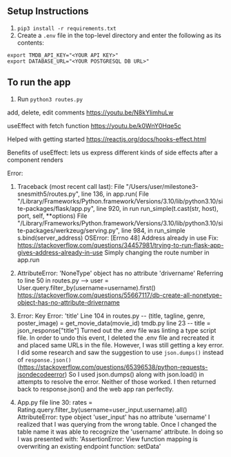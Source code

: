 ## Setup Instructions
1. `pip3 install -r requirements.txt`
2. Create a `.env` file in the top-level directory and enter the following as its contents:
```
export TMDB_API_KEY="<YOUR API KEY>"
export DATABASE_URL="<YOUR POSTGRESQL DB URL>"
```


## To run the app
1. Run `python3 routes.py`

add, delete, edit comments
https://youtu.be/N8kYlimhuLw

useEffect with fetch function
https://youtu.be/k0WnY0Hqe5c

Helped with getting started
https://reactjs.org/docs/hooks-effect.html

Benefits of useEffect: lets us express different kinds of side effects after a component renders

Error:
1. Traceback (most recent call last):
  File "/Users/user/milestone3-snesmith5/routes.py", line 136, in <module>
    app.run(
  File "/Library/Frameworks/Python.framework/Versions/3.10/lib/python3.10/site-packages/flask/app.py", line 920, in run
    run_simple(t.cast(str, host), port, self, **options)
  File "/Library/Frameworks/Python.framework/Versions/3.10/lib/python3.10/site-packages/werkzeug/serving.py", line 984, in run_simple
    s.bind(server_address)
OSError: [Errno 48] Address already in use
Fix: https://stackoverflow.com/questions/34457981/trying-to-run-flask-app-gives-address-already-in-use 
Simply changing the route number in app.run 

2. AttributeError: 'NoneType' object has no attribute 'drivername'
Referring to line 50 in routes.py -->  user = User.query.filter_by(username=username).first()
https://stackoverflow.com/questions/55667117/db-create-all-nonetype-object-has-no-attribute-drivername

3. Error: Key Error: 'title' 
Line 104 in routes.py --  (title, tagline, genre, poster_image) = get_movie_data(movie_id)
tmdb.py line 23 -- title = json_response["title"]
Turned out the .env file was linting a type script file. In order to undo this event, I deleted the .env file and recreated it and placed same URLs in the file. However, I was still getting a key error. I did some research and saw the suggestion to use `json.dumps()` instead of `response.json() ` (https://stackoverflow.com/questions/65396538/python-requests-jsondecodeerror) So I used json.dumps() along with json.load() in attempts to resolve the error. Neither of those worked. I then returned back to response.json() and the web app ran perfectly.

4. App.py file line 30: rates = Rating.query.filter_by(username=user_input.username).all()
AttributeError: type object 'user_input' has no attribute 'username'
I realized that I was querying from the wrong table. Once I changed the table name it was able to recognize the 'username' attribute.
In doing so I was presented with:
'AssertionError: View function mapping is overwriting an existing endpoint function: setData'